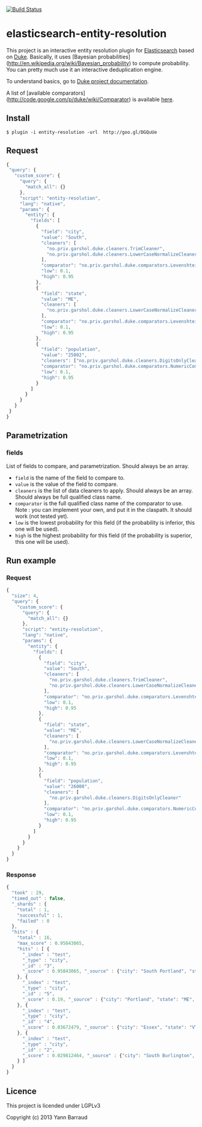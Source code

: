 [![Build Status](https://travis-ci.org/YannBrrd/elasticsearch-entity-resolution.png)](http://travis-ci.org/YannBrrd/elasticsearch-entity-resolution)



elasticsearch-entity-resolution
===================

This project is an interactive entity resolution plugin for [Elasticsearch](http://www.elasticsearch.org) based on [Duke](http://code.google.com/p/duke). Basically, it uses [Bayesian probabilities] (http://en.wikipedia.org/wiki/Bayesian_probability) to compute probability. You can pretty much use it an interactive deduplication engine.

To understand basics, go to [Duke project documentation](http://code.google.com/p/duke/wiki/XMLConfig).

A list of [available comparators] (http://code.google.com/p/duke/wiki/Comparator) is available [here](http://code.google.com/p/duke/wiki/Comparator).

## Install

``` 
$ plugin -i entity-resolution -url 	http://goo.gl/DGQuUe
```

## Request
 ```javascript
{
  "query": {
    "custom_score": {
      "query": {
        "match_all": {}
      },
      "script": "entity-resolution",
      "lang": "native",
      "params": {
        "entity": {
          "fields": [
            {
              "field": "city",
              "value": "South",
              "cleaners": [
                "no.priv.garshol.duke.cleaners.TrimCleaner",
                "no.priv.garshol.duke.cleaners.LowerCaseNormalizeCleaner"
              ],
              "comparator": "no.priv.garshol.duke.comparators.Levenshtein",
              "low": 0.1,
              "high": 0.95
            },
            {
              "field": "state",
              "value": "ME",
              "cleaners": [
                "no.priv.garshol.duke.cleaners.LowerCaseNormalizeCleaner"
              ],
              "comparator": "no.priv.garshol.duke.comparators.Levenshtein",
              "low": 0.1,
              "high": 0.95
            },
            {
              "field": "population",
              "value": "25002",
              "cleaners": ["no.priv.garshol.duke.cleaners.DigitsOnlyCleaner"],
              "comparator": "no.priv.garshol.duke.comparators.NumericComparator",
              "low": 0.1,
              "high": 0.95
            }
          ]
        }
      }
    }
  }
}
```

## Parametrization
### fields

List of fields to compare, and parametrization. Should always be an array.
* ```field``` is the name of the field to compare to.
* ```value``` is the value of the field to compare.
* ```cleaners``` is the list of data cleaners to apply. Should always be an array. Should always be full qualified class name.
* ```comparator``` is the full qualified class name of the comparator to use. Note : you can implement your own, and put it in the claspath. It should work (not tested yet).
* ```low``` is the lowest probability for this field (if the probability is inferior, this one will be used).
* ```high``` is the highest probability for this field (if the probability is superior, this one will be used).

## Run example

### Request

```javascript
{
  "size": 4,
  "query": {
    "custom_score": {
      "query": {
        "match_all": {}
      },
      "script": "entity-resolution",
      "lang": "native",
      "params": {
        "entity": {
          "fields": [
            {
              "field": "city",
              "value": "South",
              "cleaners": [
                "no.priv.garshol.duke.cleaners.TrimCleaner",
                "no.priv.garshol.duke.cleaners.LowerCaseNormalizeCleaner"
              ],
              "comparator": "no.priv.garshol.duke.comparators.Levenshtein",
              "low": 0.1,
              "high": 0.95
            },
            {
              "field": "state",
              "value": "ME",
              "cleaners": [
                "no.priv.garshol.duke.cleaners.LowerCaseNormalizeCleaner"
              ],
              "comparator": "no.priv.garshol.duke.comparators.Levenshtein",
              "low": 0.1,
              "high": 0.95
            },
            {
              "field": "population",
              "value": "26000",
              "cleaners": [
                "no.priv.garshol.duke.cleaners.DigitsOnlyCleaner"
              ],
              "comparator": "no.priv.garshol.duke.comparators.NumericComparator",
              "low": 0.1,
              "high": 0.95
            }
          ]
        }
      }
    }
  }
}
```

### Response

```javascript
{
  "took" : 29,
  "timed_out" : false,
  "_shards" : {
    "total" : 1,
    "successful" : 1,
    "failed" : 0
  },
  "hits" : {
    "total" : 16,
    "max_score" : 0.95843065,
    "hits" : [ {
      "_index" : "test",
      "_type" : "city",
      "_id" : "3",
      "_score" : 0.95843065, "_source" : {"city": "South Portland", "state": "ME", "population": 25002}
    }, {
      "_index" : "test",
      "_type" : "city",
      "_id" : "5",
      "_score" : 0.19, "_source" : {"city": "Portland", "state": "ME", "population": 66194}
    }, {
      "_index" : "test",
      "_type" : "city",
      "_id" : "4",
      "_score" : 0.03672479, "_source" : {"city": "Essex", "state": "VT", "population": 19587}
    }, {
      "_index" : "test",
      "_type" : "city",
      "_id" : "2",
      "_score" : 0.029812464, "_source" : {"city": "South Burlington", "state": "VT", "population": 17904}
    } ]
  }
}
```
## Licence 

This project is licended under LGPLv3

Copyright (c) 2013 Yann Barraud
